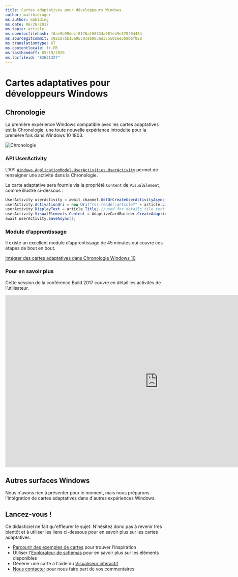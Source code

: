 ```yaml
---
title: Cartes adaptatives pour développeurs Windows
author: matthidinger
ms.author: mahiding
ms.date: 06/26/2017
ms.topic: article
ms.openlocfilehash: f6ae9b99decf8176af68334a681eb9e370f04484
ms.sourcegitcommit: c921a7bb15a95c0ceb803ad375501ee3b8bef028
ms.translationtype: HT
ms.contentlocale: fr-FR
ms.lasthandoff: 05/19/2020
ms.locfileid: "83631327"
---
```

# <a name="adaptive-cards-for-windows-developers"></a>Cartes adaptatives pour développeurs Windows

## <a name="timeline"></a>Chronologie

La première expérience Windows compatible avec les cartes adaptatives est la Chronologie, une toute nouvelle expérience introduite pour la première fois dans Windows 10 1803. 

![Chronologie](media/windows/timeline.png)

### <a name="useractivity-api"></a>API UserActivity

L'API [`Windows.ApplicationModel.UserActivities.UserActivity`](https://docs.microsoft.com/uwp/api/windows.applicationmodel.useractivities.useractivity) permet de renseigner une activité dans la Chronologie.

La carte adaptative sera fournie via la propriété `Content` de `VisualElement`, comme illustré ci-dessous :

```csharp
UserActivity userActivity = await channel.GetOrCreateUserActivityAsync(activityId, new HostName("contoso.com"));
userActivity.ActivationUri = new Uri("rss-reader:article?" + article.Link);
userActivity.DisplayText = article.Title; //used for details tile text
userActivity.VisualElements.Content = AdaptiveCardBuilder.CreateAdaptiveCardFromJson(jsonString);
await userActivity.SaveAsync();
```

### <a name="learning-module"></a>Module d’apprentissage

Il existe un excellent module d’apprentissage de 45 minutes qui couvre ces étapes de bout en bout.

[Intégrer des cartes adaptatives dans Chronologie Windows 10](https://docs.microsoft.com/learn/modules/integrate-app-into-windows-10-timeline/)

### <a name="learn-more"></a>Pour en savoir plus

Cette session de la conférence Build 2017 couvre en détail les activités de l’utilisateur.

<iframe src="https://channel9.msdn.com/Events/Build/2017/B8108/player" width="960" height="540" allowFullScreen frameBorder="0"></iframe>

## <a name="other-windows-surfaces"></a>Autres surfaces Windows
Nous n'avons rien à présenter pour le moment, mais nous préparons l'intégration de cartes adaptatives dans d'autres expériences Windows.

## <a name="dive-in"></a>Lancez-vous !

Ce didacticiel ne fait qu'effleurer le sujet. N'hésitez donc pas à revenir très bientôt et à utiliser les liens ci-dessous pour en savoir plus sur les cartes adaptatives.

* [Parcourir des exemples de cartes](http://adaptivecards.io/samples/) pour trouver l'inspiration
* Utiliser l'[Explorateur de schémas](http://adaptivecards.io/explorer) pour en savoir plus sur les éléments disponibles
* Générer une carte à l'aide du [Visualiseur interactif](http://adaptivecards.io/visualizer/index.html?hostApp=Skype)
* [Nous contacter](http://adaptivecards.io/connect) pour nous faire part de vos commentaires
